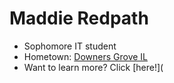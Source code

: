 # **Maddie Redpath**
* Sophomore IT student
* Hometown: [Downers Grove IL](https://th.bing.com/th/id/OIP.JKW6ok3iZf6zQbNptuAbsAHaFj?pid=ImgDet&rs=1) 
* Want to learn more? Click [here!](
